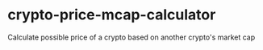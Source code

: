 # crypto-price-mcap-calculator
Calculate possible price of a crypto based on another crypto's market cap